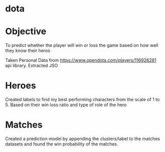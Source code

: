 # dota
# Objective
To predict whether the player will win or loss the game based on how well they know their heros

Taken Personal Data from https://www.opendota.com/players/116926281 api library. Extracted JSO

# Heroes
Created labels to find my best performing characters from the scale of 1 to 5. Based on their win loss ratio and type of role of the hero

# Matches
Created a prediction model by appending the clusters/label to the matches datasets and found the win probability of the matches.
